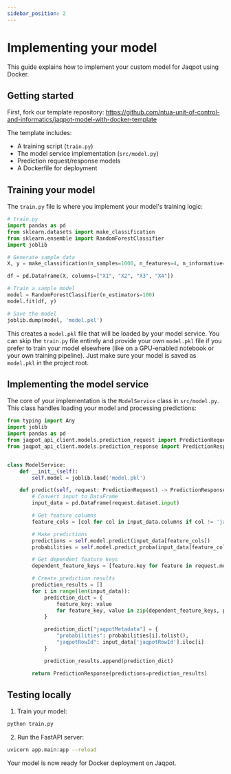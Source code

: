 ```yaml
---
sidebar_position: 2
---
```


# Implementing your model

This guide explains how to implement your custom model for Jaqpot using Docker.

## Getting started

First, fork our template
repository: https://github.com/ntua-unit-of-control-and-informatics/jaqpot-model-with-docker-template

The template includes:

- A training script (`train.py`)
- The model service implementation (`src/model.py`)
- Prediction request/response models
- A Dockerfile for deployment

## Training your model

The `train.py` file is where you implement your model's training logic:

```python
# train.py
import pandas as pd
from sklearn.datasets import make_classification
from sklearn.ensemble import RandomForestClassifier
import joblib

# Generate sample data
X, y = make_classification(n_samples=1000, n_features=4, n_informative=2, n_redundant=0)

df = pd.DataFrame(X, columns=["X1", "X2", "X3", "X4"])

# Train a sample model
model = RandomForestClassifier(n_estimators=100)
model.fit(df, y)

# Save the model
joblib.dump(model, 'model.pkl')
```

This creates a `model.pkl` file that will be loaded by your model service. You can skip the `train.py` file entirely and
provide your own `model.pkl` file if you prefer to train your model elsewhere (like on a GPU-enabled notebook or your
own training pipeline). Just make sure your model is saved as `model.pkl` in the project root.

## Implementing the model service

The core of your implementation is the `ModelService` class in `src/model.py`. This class handles loading your model and
processing predictions:

```python
from typing import Any
import joblib
import pandas as pd
from jaqpot_api_client.models.prediction_request import PredictionRequest
from jaqpot_api_client.models.prediction_response import PredictionResponse


class ModelService:
    def __init__(self):
        self.model = joblib.load('model.pkl')

    def predict(self, request: PredictionRequest) -> PredictionResponse:
        # Convert input to DataFrame
        input_data = pd.DataFrame(request.dataset.input)

        # Get feature columns
        feature_cols = [col for col in input_data.columns if col != 'jaqpotRowId']

        # Make predictions
        predictions = self.model.predict(input_data[feature_cols])
        probabilities = self.model.predict_proba(input_data[feature_cols])

        # Get dependent feature keys
        dependent_feature_keys = [feature.key for feature in request.model.dependent_features]

        # Create prediction results
        prediction_results = []
        for i in range(len(input_data)):
            prediction_dict = {
                feature_key: value
                for feature_key, value in zip(dependent_feature_keys, predictions[i].ravel().tolist())
            }

            prediction_dict["jaqpotMetadata"] = {
                "probabilities": probabilities[i].tolist(),
                "jaqpotRowId": input_data['jaqpotRowId'].iloc[i]
            }

            prediction_results.append(prediction_dict)

        return PredictionResponse(predictions=prediction_results)
```

## Testing locally

1. Train your model:

```bash
python train.py
```

2. Run the FastAPI server:

```bash
uvicorn app.main:app --reload
```

Your model is now ready for Docker deployment on Jaqpot.
